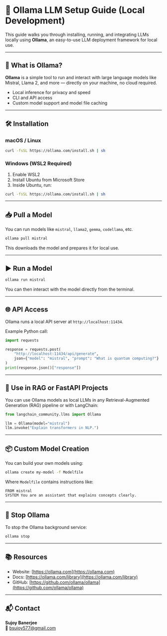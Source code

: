 
# 🧠 Ollama LLM Setup Guide (Local Development)

This guide walks you through installing, running, and integrating LLMs locally using **Ollama**, an easy-to-use LLM deployment framework for local use.

---

## 🚀 What is Ollama?

**Ollama** is a simple tool to run and interact with large language models like Mistral, Llama 2, and more — directly on your machine, no cloud required.

- Local inference for privacy and speed
- CLI and API access
- Custom model support and model file caching

---

## 🛠️ Installation

### macOS / Linux

```bash
curl -fsSL https://ollama.com/install.sh | sh
```

### Windows (WSL2 Required)

1. Enable WSL2
2. Install Ubuntu from Microsoft Store
3. Inside Ubuntu, run:

```bash
curl -fsSL https://ollama.com/install.sh | sh
```

---

## 📥 Pull a Model

You can run models like `mistral`, `llama2`, `gemma`, `codellama`, etc.

```bash
ollama pull mistral
```

This downloads the model and prepares it for local use.

---

## ▶️ Run a Model

```bash
ollama run mistral
```

You can then interact with the model directly from the terminal.

---

## 🌐 API Access

Ollama runs a local API server at `http://localhost:11434`.

Example Python call:

```python
import requests

response = requests.post(
    "http://localhost:11434/api/generate",
    json={"model": "mistral", "prompt": "What is quantum computing?"}
)
print(response.json()["response"])
```

---

## 🧪 Use in RAG or FastAPI Projects

You can use Ollama models as local LLMs in any Retrieval-Augmented Generation (RAG) pipeline or with LangChain:

```python
from langchain_community.llms import Ollama

llm = Ollama(model="mistral")
llm.invoke("Explain transformers in NLP.")
```

---

## 📦 Custom Model Creation

You can build your own models using:

```bash
ollama create my-model -f Modelfile
```

Where `Modelfile` contains instructions like:

```
FROM mistral
SYSTEM You are an assistant that explains concepts clearly.
```

---

## 🧹 Stop Ollama

To stop the Ollama background service:

```bash
ollama stop
```

---

## 📚 Resources

- Website: [https://ollama.com](https://ollama.com)
- Docs: [https://ollama.com/library](https://ollama.com/library)
- GitHub: [https://github.com/ollama/ollama](https://github.com/ollama/ollama)

---

## 📬 Contact

**Sujoy Banerjee**  
📧 bsujoy577@gmail.com  
